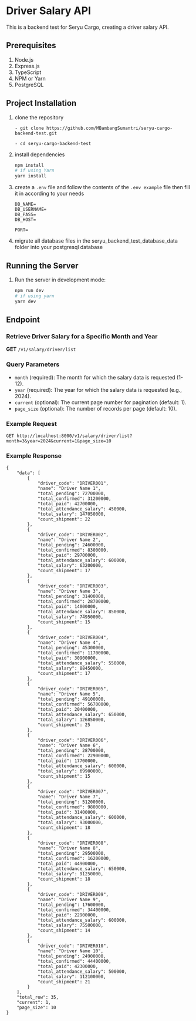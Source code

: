 # Driver Salary API

This is a backend test for Seryu Cargo, creating a driver salary API.

## Prerequisites

1. Node.js
2. Express.js
3. TypeScript
4. NPM or Yarn
5. PostgreSQL

## Project Installation

1. clone the repository

   ```
   - git clone https://github.com/MBambangSumantri/seryu-cargo-backend-test.git

   - cd seryu-cargo-backend-test
   ```

2. install dependencies

   ```bash
   npm install
   # if using Yarn
   yarn install
   ```

3. create a `.env` file and follow the contents of the `.env example` file then fill it in according to your needs

   ```
   DB_NAME=
   DB_USERNAME=
   DB_PASS=
   DB_HOST=

   PORT=
   ```

4. migrate all database files in the seryu_backend_test_database_data folder into your postgresql database

## Running the Server

1. Run the server in development mode:

   ```bash
   npm run dev
   # if using yarn
   yarn dev
   ```

## Endpoint

### Retrieve Driver Salary for a Specific Month and Year

**GET** `/v1/salary/driver/list`

### Query Parameters

- `month` (required): The month for which the salary data is requested (1-12).
- `year` (required): The year for which the salary data is requested (e.g., 2024).
- `current` (optional): The current page number for pagination (default: 1).
- `page_size` (optional): The number of records per page (default: 10).

### Example Request

```http
GET http://localhost:8000/v1/salary/driver/list?month=3&year=2024&current=1&page_size=10
```

### Example Response

```
{
	"data": [
		{
			"driver_code": "DRIVER001",
			"name": "Driver Name 1",
			"total_pending": 72700000,
			"total_confirmed": 31200000,
			"total_paid": 42700000,
			"total_attendance_salary": 450000,
			"total_salary": 147050000,
			"count_shipment": 22
		},
		{
			"driver_code": "DRIVER002",
			"name": "Driver Name 2",
			"total_pending": 24600000,
			"total_confirmed": 8300000,
			"total_paid": 29700000,
			"total_attendance_salary": 600000,
			"total_salary": 63200000,
			"count_shipment": 17
		},
		{
			"driver_code": "DRIVER003",
			"name": "Driver Name 3",
			"total_pending": 31400000,
			"total_confirmed": 28700000,
			"total_paid": 14000000,
			"total_attendance_salary": 850000,
			"total_salary": 74950000,
			"count_shipment": 15
		},
		{
			"driver_code": "DRIVER004",
			"name": "Driver Name 4",
			"total_pending": 45300000,
			"total_confirmed": 11700000,
			"total_paid": 30900000,
			"total_attendance_salary": 550000,
			"total_salary": 88450000,
			"count_shipment": 17
		},
		{
			"driver_code": "DRIVER005",
			"name": "Driver Name 5",
			"total_pending": 49100000,
			"total_confirmed": 56700000,
			"total_paid": 20400000,
			"total_attendance_salary": 650000,
			"total_salary": 126850000,
			"count_shipment": 25
		},
		{
			"driver_code": "DRIVER006",
			"name": "Driver Name 6",
			"total_pending": 28700000,
			"total_confirmed": 22900000,
			"total_paid": 17700000,
			"total_attendance_salary": 600000,
			"total_salary": 69900000,
			"count_shipment": 15
		},
		{
			"driver_code": "DRIVER007",
			"name": "Driver Name 7",
			"total_pending": 51200000,
			"total_confirmed": 9800000,
			"total_paid": 31400000,
			"total_attendance_salary": 600000,
			"total_salary": 93000000,
			"count_shipment": 18
		},
		{
			"driver_code": "DRIVER008",
			"name": "Driver Name 8",
			"total_pending": 29500000,
			"total_confirmed": 16200000,
			"total_paid": 44900000,
			"total_attendance_salary": 650000,
			"total_salary": 91250000,
			"count_shipment": 18
		},
		{
			"driver_code": "DRIVER009",
			"name": "Driver Name 9",
			"total_pending": 17600000,
			"total_confirmed": 34400000,
			"total_paid": 22900000,
			"total_attendance_salary": 600000,
			"total_salary": 75500000,
			"count_shipment": 14
		},
		{
			"driver_code": "DRIVER010",
			"name": "Driver Name 10",
			"total_pending": 24900000,
			"total_confirmed": 44400000,
			"total_paid": 42300000,
			"total_attendance_salary": 500000,
			"total_salary": 112100000,
			"count_shipment": 21
		}
	],
	"total_row": 35,
	"current": 1,
	"page_size": 10
}
```
